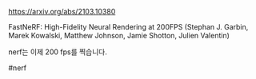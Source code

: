https://arxiv.org/abs/2103.10380

FastNeRF: High-Fidelity Neural Rendering at 200FPS (Stephan J. Garbin, Marek Kowalski, Matthew Johnson, Jamie Shotton, Julien Valentin)

nerf는 이제 200 fps를 찍습니다.

#nerf